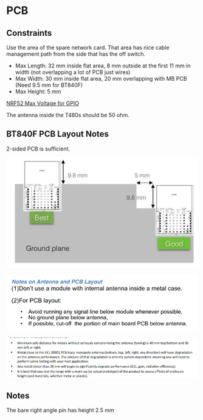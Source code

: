 # PCB

## Constraints

Use the area of the spare network card. That area has nice cable management path from the side that has the off switch.

- Max Length: 32 mm inside flat area, 8 mm outside at the first 11 mm in width (not overlapping a lot of PCB just wires)
- Max Width: 30 mm inside flat area, 20 mm overlapping with MB PCB (Need 9.5 mm for BT840F)
- Max Height: 5 mm

[NRF52 Max Voltage for GPIO][1]

The antenna inside the T480s should be 50 ohm.

## BT840F PCB Layout Notes

2-sided PCB is sufficient.

![](image/2020-06-03-14-28-55.png)

![](image/2020-06-03-14-27-13.png)

![](image/2020-06-03-18-17-46.png)

## Notes

The bare right angle pin has height 2.5 mm

[1]: https://infocenter.nordicsemi.com/index.jsp?topic=%2Fcom.nordic.infocenter.nrf52832.ps.v1.1%2Fabs_max_ratings.html
